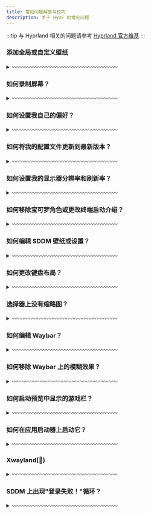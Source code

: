 ```yaml
---
title: 常见问题解答与技巧
description: 关于 HyDE 的常见问题
---
```


:::tip
与 Hyprland 相关的问题请参考 [Hyprland 官方维基](https://wiki.hyprland.org)
:::

### 添加全局或自定义壁纸

<details>
<summary>〰️〰️〰️〰️〰️〰️〰️〰️〰️〰️〰️〰️〰️〰️〰️〰️〰️〰️〰️〰️</summary>

#### 全局壁纸

全局壁纸将在所有主题的选择器中显示。

在您的 `xdg_config/hyde/config.toml` 中添加以下内容：

```toml
[wallpaper]
custom_paths = [
    "$XDG_PICTURES_DIR",
    "/path/to/pretty/wallpapers",
] # 搜索壁纸的路径列表

```

#### 每个主题的自定义壁纸

##### 方法一：图形界面

使用 Dolphin 为主题选择壁纸

![图片](https://github.com/user-attachments/assets/a72458fc-da94-45e4-8dd4-dba48b910e82)

1. 选择图片
2. 右键点击并悬停在"设为壁纸"选项上
3. 选择目标主题

##### 方法二：命令行

自定义壁纸是按主题添加的。

1. 在 `~/.config/hyde/themes/主题名称/wallpapers/*` 中添加壁纸。
2. 然后运行 `hyde-shell reload`

</details>

### 如何录制屏幕？

<details>
<summary>〰️〰️〰️〰️〰️〰️〰️〰️〰️〰️〰️〰️〰️〰️〰️〰️〰️〰️〰️〰️</summary>

您可以使用以下基于 Wayland 的录制软件包进行屏幕录制。

`wl-screenrec`

`wf-recorder`

`kooha`

`obs`

</details>

### 如何设置我自己的偏好？

<details>
<summary>〰️〰️〰️〰️〰️〰️〰️〰️〰️〰️〰️〰️〰️〰️〰️〰️〰️〰️〰️〰️</summary>

您可以在 `xdg_config/hypr/userprefs.conf` 中设置您的 Hyprland 偏好。即使在更新仓库时，这些设置也会被保留。

查看 `配置` > `Hyprland` 部分了解我们如何组织 Hyprland 配置。

</details>

### 如何将我的配置文件更新到最新版本？

<details>
<summary>〰️〰️〰️〰️〰️〰️〰️〰️〰️〰️〰️〰️〰️〰️〰️〰️〰️〰️〰️〰️</summary>

```sh
cd ~/HyDE/Scripts
git pull
./install.sh -r
```

查看 `资源` > `恢复配置` 了解其工作原理

</details>

### 如何设置我的显示器分辨率和刷新率？

<details>
<summary>〰️〰️〰️〰️〰️〰️〰️〰️〰️〰️〰️〰️〰️〰️〰️〰️〰️〰️〰️〰️</summary>

您可以在 `~/.config/hypr/monitors.conf` 中设置显示器分辨率和刷新率

例如：`monitor = DP-1,2560x1440@144,0x0, 1` >> 其中 @ 设置刷新率，但请注意，您的显示器可能不支持所有刷新率。

</details>

### 如何移除宝可梦角色或更改终端启动介绍？

<details>
<summary>〰️〰️〰️〰️〰️〰️〰️〰️〰️〰️〰️〰️〰️〰️〰️〰️〰️〰️〰️〰️</summary>

您需要编辑主目录中的 `.hyde.zshrc` 文件，位置在 `~/.hyde.zshrc`

1. 编辑 `~/.hyde.zshrc`
2. 在第 158 行的 pokego --no-title -r 1,3,6 前添加 #
3. 保存

</details>

### 如何编辑 SDDM 壁纸或设置？

<details>
<summary>〰️〰️〰️〰️〰️〰️〰️〰️〰️〰️〰️〰️〰️〰️〰️〰️〰️〰️〰️〰️</summary>

- 更改壁纸
  您需要手动在您想要用作登录屏幕的壁纸上运行脚本 `~/.config/hypr/sddmwall.sh`，您可以从主题中选择壁纸并确保它是当前的 swww 壁纸。
- 更改 SDDM 设置
  (颜色、背景、日期格式、字体)可以在 `/usr/share/sddm/themes/corners/theme.conf` 中配置

如果您想修改结构，那么您需要修改 /usr/share/sddm/themes/corners/components 中的 qml 文件

</details>

### 如何更改键盘布局？

<details>
<summary>〰️〰️〰️〰️〰️〰️〰️〰️〰️〰️〰️〰️〰️〰️〰️〰️〰️〰️〰️〰️</summary>

在这里查看更多细节：https://wiki.hyprland.org/Configuring/Variables/#input

在 HyDE 中，我们有 `~/.config/hypr/userprefs.conf`，在那里添加配置。

```
input {
  kb_layout = us,de
}
```

使用 `SUPER` + `K` 在布局之间切换。

</details>

### 选择器上没有缩略图？

<details>
<summary>〰️〰️〰️〰️〰️〰️〰️〰️〰️〰️〰️〰️〰️〰️〰️〰️〰️〰️〰️〰️</summary>

如果您的缩略图没有加载，尝试重建您的壁纸缓存。

`swwwallcache.sh`

</details>

### 如何编辑 Waybar？

<details>
<summary>〰️〰️〰️〰️〰️〰️〰️〰️〰️〰️〰️〰️〰️〰️〰️〰️〰️〰️〰️〰️</summary>

您可以在此文件中设置所需的模块 - `~/.config/waybar/config.ctl`

请参考 [Waybar Wiki](https://github.com/Alexays/Waybar/wiki) 。

</details>

### 如何移除 Waybar 上的模糊效果？

<details>
<summary>〰️〰️〰️〰️〰️〰️〰️〰️〰️〰️〰️〰️〰️〰️〰️〰️〰️〰️〰️〰️</summary>

您可以通过在主题目录中注释掉每个 `theme.conf` 文件末尾的 blurls = waybar 行来移除 Waybar 上的模糊效果。
主题目录：`~/.config/hypr/themes/`

</details>

### 如何启动预览中显示的游戏栏？

<details>
<summary>〰️〰️〰️〰️〰️〰️〰️〰️〰️〰️〰️〰️〰️〰️〰️〰️〰️〰️〰️〰️</summary>

您需要安装 Steam 游戏或 Lutris 库，然后运行：

`~/.config/hypr/scripts/gamelauncher.sh <n>` # 其中 n 是样式 [1-4]

</details>

### 如何在应用启动器上启动它？

<details>
<summary>〰️〰️〰️〰️〰️〰️〰️〰️〰️〰️〰️〰️〰️〰️〰️〰️〰️〰️〰️〰️</summary>

使用这个方便的命令查找 .desktop 条目 find /usr/share/applications -name '\*code.desktop' 图片
您应该复制然后编辑每个应用程序的 .desktop 条目到 `~/.local/share/applications/`
找到 Exec = 部分然后添加标志
图片

:::note
> 📢 请记住，如果您想编辑或创建 .desktop 文件，最好将其放在 ~/.local/share/applications/ 中，以避免修改系统范围的文件。这确保您的更改是特定于用户的，不需要管理员权限

这里是关于如何处理 .desktop 条目的 [Wiki](https://wiki.archlinux.org/title/Desktop_entries)。
:::

</details>

### Xwayland(👹)

<details>
<summary>〰️〰️〰️〰️〰️〰️〰️〰️〰️〰️〰️〰️〰️〰️〰️〰️〰️〰️〰️〰️</summary>

请参阅[Hyprland Wiki](https://wiki.hyprland.org)获取解释。

[XWayland](https://wiki.hyprland.org/Configuring/XWayland/)
请注意，如果应用程序不支持 Wayland，HyDE、Hyprland 和 Wayland 本身没有能力神奇地解决问题！不要将此报告为问题，尝试在 [讨论面板](https://github.com/HyDE-Project/Hyde-cli) 上提问以获取帮助。

已知问题

- rofi 配置中有一些缩放问题，因为它们是基于我的超宽 (21:9) 显示器创建的。
- 随机锁屏崩溃，参考 https://github.com/swaywm/sway/issues/7046
- Waybar 启动 rofi 会中断鼠标输入（添加 sleep 0.1 作为临时解决方案），参考 https://github.com/Alexays/Waybar/issues/1850
- Flatpak QT 应用不遵循系统主题

</details>

### SDDM 上出现"登录失败！"循环？

<details>
<summary>〰️〰️〰️〰️〰️〰️〰️〰️〰️〰️〰️〰️〰️〰️〰️〰️〰️〰️〰️〰️</summary>

如果您的用户（或登录名）包含大写字母或特殊字符，您需要编辑 SDDM 主题才能通过 SDDM 登录。

要做到这一点，请按照以下步骤操作：

1. 在 SDDM 屏幕时，使用 `Ctrl + Alt + F6`（或其他 F 键）打开一个 tty
2. 以有问题的账户登录
3. `nano usr/share/sddm/themes/[主题名称]/theme.conf`
4. 找到参数 `AllowBadUsername` 并将其设置为 true
5. 重启

如果在这些步骤后您仍然无法登录，您可以在同一文件中将 `AllowEmptyPassword` 设置为 true，重启，仍然输入您的密码登录，登录后您可以安全地将其设置回 false。

这里有一个关于此行为的 [GitHub 问题](https://github.com/HyDE-Project/HyDE/issues/404)。

</details>